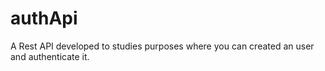 # authApi
 A Rest API developed to studies purposes where you can created an user and authenticate it.
